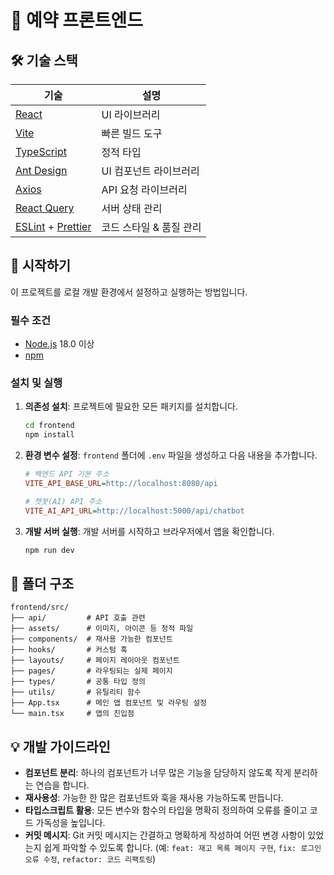 # 💊 예약 프론트엔드

## 🛠️ 기술 스택

| 기술                                                             | 설명                    |
| ---------------------------------------------------------------- | ----------------------- |
| [React](https://reactjs.org/)                                    | UI 라이브러리           |
| [Vite](https://vitejs.dev/)                                      | 빠른 빌드 도구          |
| [TypeScript](https://www.typescriptlang.org/)                    | 정적 타입               |
| [Ant Design](https://ant.design/)                                | UI 컴포넌트 라이브러리  |
| [Axios](https://axios-http.com/)                                 | API 요청 라이브러리     |
| [React Query](https://tanstack.com/query/latest)                 | 서버 상태 관리          |
| [ESLint](https://eslint.org/) + [Prettier](https://prettier.io/) | 코드 스타일 & 품질 관리 |

## 🚀 시작하기

이 프로젝트를 로컬 개발 환경에서 설정하고 실행하는 방법입니다.

### 필수 조건

- [Node.js](https://nodejs.org/ko/) 18.0 이상
- [npm](https://www.npmjs.com/)

### 설치 및 실행

1.  **의존성 설치**: 프로젝트에 필요한 모든 패키지를 설치합니다.

    ```bash
    cd frontend
    npm install
    ```

2.  **환경 변수 설정**: `frontend` 폴더에 `.env` 파일을 생성하고 다음 내용을 추가합니다.

    ```ini
    # 백엔드 API 기본 주소
    VITE_API_BASE_URL=http://localhost:8080/api

    # 챗봇(AI) API 주소
    VITE_AI_API_URL=http://localhost:5000/api/chatbot
    ```

3.  **개발 서버 실행**: 개발 서버를 시작하고 브라우저에서 앱을 확인합니다.

    ```bash
    npm run dev
    ```

## 📁 폴더 구조

```
frontend/src/
├── api/         # API 호출 관련
├── assets/      # 이미지, 아이콘 등 정적 파일
├── components/  # 재사용 가능한 컴포넌트
├── hooks/       # 커스텀 훅
├── layouts/     # 페이지 레이아웃 컴포넌트
├── pages/       # 라우팅되는 실제 페이지
├── types/       # 공통 타입 정의
├── utils/       # 유틸리티 함수
├── App.tsx      # 메인 앱 컴포넌트 및 라우팅 설정
└── main.tsx     # 앱의 진입점
```

## 💡 개발 가이드라인

- **컴포넌트 분리**: 하나의 컴포넌트가 너무 많은 기능을 담당하지 않도록 작게 분리하는 연습을 합니다.
- **재사용성**: 가능한 한 많은 컴포넌트와 훅을 재사용 가능하도록 만듭니다.
- **타입스크립트 활용**: 모든 변수와 함수의 타입을 명확히 정의하여 오류를 줄이고 코드 가독성을 높입니다.
- **커밋 메시지**: Git 커밋 메시지는 간결하고 명확하게 작성하여 어떤 변경 사항이 있었는지 쉽게 파악할 수 있도록 합니다. (예: `feat: 재고 목록 페이지 구현`, `fix: 로그인 오류 수정`, `refactor: 코드 리팩토링`)
